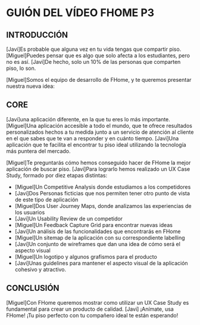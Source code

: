 # GUIÓN DEL VÍDEO FHOME P3

## INTRODUCCIÓN
[Javi]Es probable que alguna vez en tu vida tengas que compartir piso. [Miguel]Puedes pensar que es algo que solo afecta a los estudiantes, pero no es así. [Javi]De hecho, solo un 10% de las personas que comparten piso, lo son.

[Miguel]Somos el equipo de desarrollo de FHome, y te queremos presentar nuestra nueva idea: 

## CORE
[Javi]una aplicación diferente, en la que tu eres lo más importante. [Miguel]Una aplicación accesible a todo el mundo, que te ofrece resultados personalizados hechos a tu medida junto a un servicio de atención al cliente en el que sabes que te van a responder y en cuánto tiempo.
[Javi]Una aplicación que te facilita el encontrar tu piso ideal utilizando la tecnología más puntera del mercado.

[Miguel]Te preguntarás cómo hemos conseguido hacer de FHome la mejor aplicación de buscar piso. [Javi]Para lograrlo hemos realizado un UX Case Study, formado por diez etapas distintas:
- [Miguel]Un Competitive Analysis donde estudiamos a los competidores
- [Javi]Dos Personas ficticias que nos permiten tener otro punto de vista de este tipo de aplicación
- [Miguel]Dos User Journey Maps, donde analizamos las experiencias de los usuarios
- [Javi]Un Usability Review de un competidor
- [Miguel]Un Feedback Capture Grid para encontrar nuevas ideas
- [Javi]Un análisis de las funcionalidades que encontrarás en FHome
- [Miguel]Un sitemap de la aplicación con su correspondiente labelling
- [Javi]Un conjunto de wireframes que dan una idea de cómo será el aspecto visual
- [Miguel]Un logotipo y algunos grafismos para el producto
- [Javi]Unas guidelines para mantener el aspecto visual de la aplicación cohesivo y atractivo.

## CONCLUSIÓN
[Miguel]Con FHome queremos mostrar como utilizar un UX Case Study es fundamental para crear un producto de calidad.
[Javi] ¡Anímate, usa FHome! ¡Tu piso perfecto con tu compañero ideal te están esperando!
